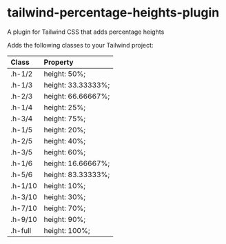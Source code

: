 # tailwind-percentage-heights-plugin
A plugin for Tailwind CSS that adds percentage heights

Adds the following classes to your Tailwind project:

| Class    | Property           |
| :------- | :----------------- |
| .h-1/2   | height: 50%;       |
| .h-1/3   | height: 33.33333%; |
| .h-2/3   | height: 66.66667%; |
| .h-1/4   | height: 25%;       |
| .h-3/4   | height: 75%;       |
| .h-1/5   | height: 20%;       |
| .h-2/5   | height: 40%;       |
| .h-3/5   | height: 60%;       |
| .h-1/6   | height: 16.66667%; |
| .h-5/6   | height: 83.33333%; |
| .h-1/10  | height: 10%;       |
| .h-3/10  | height: 30%;       |
| .h-7/10  | height: 70%;       |
| .h-9/10  | height: 90%;       |
| .h-full  | height: 100%;      |
